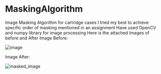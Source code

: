 # MaskingAlgorithm
Image Masking Algorithm for cartridge cases
I tried my best to achieve specific order of masking mentioned in an assignment
Have used OpenCV and numpy library for image processing
Here is the attached Images of before and After
Image Before:


![image](https://github.com/sufiyanpatel1411/MaskingAlgorithm/assets/117996557/95b4e71d-3fba-4b26-91a6-b7b6631075b6)


Image After:


![masked_image](https://github.com/sufiyanpatel1411/MaskingAlgorithm/assets/117996557/49e7d442-a678-498a-8e16-1aa2771f3550)

